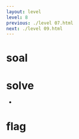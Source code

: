 ```yaml
---
layout: level
level: 8
previous: ./level 07.html
next: ./level 09.html
---
```


# soal

# solve
- 

# flag
